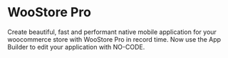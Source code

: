 # WooStore Pro

Create beautiful, fast and performant native mobile application for your woocommerce store with WooStore Pro in record time.
Now use the App Builder to edit your application with NO-CODE.
